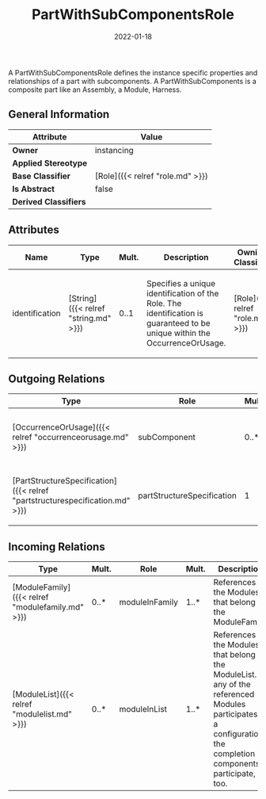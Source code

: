 ﻿---
title: PartWithSubComponentsRole
toc: false
type: specs
date: "2022-01-18"
draft: false
specification: VEC
version: 1.2.2
documentType: "Recommendation"
elementType: Class
classes:
  - PartWithSubComponentsRole
menu_name: vec-1.2.2
---
<p>A PartWithSubComponentsRole defines the instance specific properties and relationships of a part with subcomponents. A PartWithSubComponents is a composite part like an Assembly, a Module, Harness.  </p>

## General Information

| Attribute               | Value |
|-------------------------|-------|
| **Owner**               | instancing |
| **Applied Stereotype**  |   |
| **Base Classifier**     | [Role]({{< relref "role.md" >}})<br/>  |
| **Is Abstract**         | false |
| **Derived Classifiers** |   |

## Attributes
|  Name  |  Type  |  Mult.  |  Description  |  Owning Classifier  |
|--------|--------|---------|---------------|--------------|
|identification | [String]({{< relref "string.md" >}}) | 0..1 | <p> Specifies a unique identification of the Role. The identification is guaranteed to be unique within the OccurrenceOrUsage.      </p> | [Role]({{< relref "role.md" >}}) |

## Outgoing Relations
|    Type  |   Role   |   Mult.   |   Mult.   |   Description   |
|----------|----------|-----------|-----------|-----------------|
| [OccurrenceOrUsage]({{< relref "occurrenceorusage.md" >}}) | subComponent | 0..* | 0..* | <p> References the subcomponents that belong to this instance of a PartWithSubComponents.      </p> |
| [PartStructureSpecification]({{< relref "partstructurespecification.md" >}}) | partStructureSpecification | 1 | 0..* | <p> References the <i>PartStructureSpecification </i>that is instantiated by this <i>PartWithSubComponentsRole</i>.      </p> |
##  Incoming Relations
|    Type  |   Mult.  |   Role    |   Mult.   |   Description  |
|----------|----------|-----------|-----------|----------------|
| [ModuleFamily]({{< relref "modulefamily.md" >}}) | 0..* | moduleInFamily | 1..* | References the Modules that belong to the ModuleFamily. |
| [ModuleList]({{< relref "modulelist.md" >}}) | 0..* | moduleInList | 1..* | References the Modules that belong to the ModuleList. If any of the referenced Modules participates in a configuration the completion components participate, too. |
